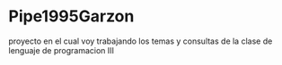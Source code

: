 # Pipe1995Garzon
proyecto en el cual voy trabajando los temas y consultas de la clase de lenguaje de programacion III
